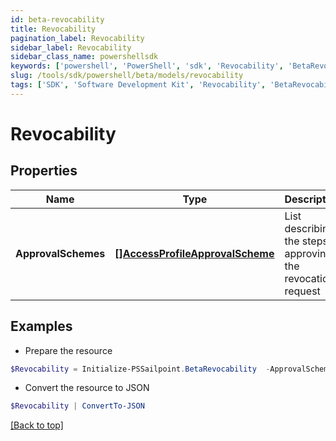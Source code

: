 ```yaml
---
id: beta-revocability
title: Revocability
pagination_label: Revocability
sidebar_label: Revocability
sidebar_class_name: powershellsdk
keywords: ['powershell', 'PowerShell', 'sdk', 'Revocability', 'BetaRevocability'] 
slug: /tools/sdk/powershell/beta/models/revocability
tags: ['SDK', 'Software Development Kit', 'Revocability', 'BetaRevocability']
---
```



# Revocability

## Properties

Name | Type | Description | Notes
------------ | ------------- | ------------- | -------------
**ApprovalSchemes** | [**[]AccessProfileApprovalScheme**](access-profile-approval-scheme) | List describing the steps in approving the revocation request | [optional] 

## Examples

- Prepare the resource
```powershell
$Revocability = Initialize-PSSailpoint.BetaRevocability  -ApprovalSchemes null
```

- Convert the resource to JSON
```powershell
$Revocability | ConvertTo-JSON
```


[[Back to top]](#) 

